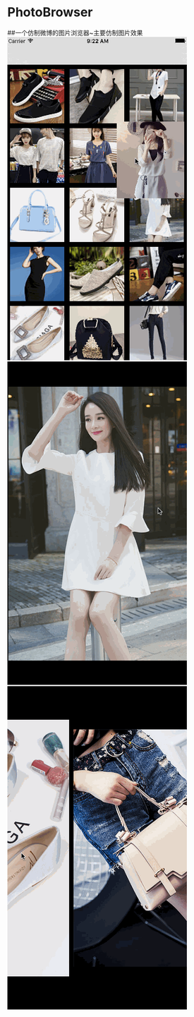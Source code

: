 # PhotoBrowser
##一个仿制微博的图片浏览器~主要仿制图片效果
![image](https://raw.githubusercontent.com/soulne/PhotoBrowser/master/描述图片/brower.gif)
![image](https://raw.githubusercontent.com/soulne/PhotoBrowser/master/描述图片/brower1.gif)
![image](https://raw.githubusercontent.com/soulne/PhotoBrowser/master/描述图片/brower2.gif)
